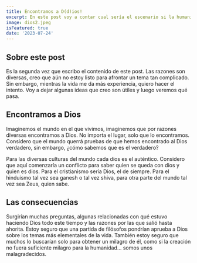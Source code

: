 ```yaml
---
title: Encontramos a D(d)ios!
excerpt: En este post voy a contar cual sería el escenario si la humanidad encontrara a D(d)ios. Quiero explorar todo lo que conllevaría tal descubrimiento en la sociedad en la que vivimos actualmente. 
image: dios2.jpeg
isFeatured: true
date: '2023-07-24'
---
```


## Sobre este post

Es la segunda vez que escribo el contenido de este post. Las razones son diversas, creo que aún no estoy listo para afrontar un tema tan complicado. Sin embargo, mientras la vida me da más experiencia, quiero hacer el intento. Voy a dejar algunas ideas que creo son útiles y luego veremos qué pasa. 

## Encontramos a Dios

Imaginemos el mundo en el que vivimos, imaginemos que por razones diversas encontramos a Dios. No importa el lugar, solo que lo encontramos. Considero que el mundo querrá pruebas de que hemos encontrado al Dios verdadero, sin embargo, ¿cómo sabemos que es el verdadero?

Para las diversas culturas del mundo cada dios es el auténtico. Considero que aquí comenzaría un conflicto para saber quien se queda con dios y quien es dios. Para el cristianismo sería Dios, el de siempre. Para el hinduismo tal vez sea ganesh o tal vez shiva, para otra parte del mundo tal vez sea Zeus, quien sabe. 

## Las consecuencias

Surgirían muchas preguntas, algunas relacionadas con qué estuvo haciendo Dios todo este tiempo y las razones por las que salió hasta ahorita. Estoy seguro que una partida de filósofos pondrían aprueba a Dios sobre los temas más elementales de la vida. También estoy seguro que muchos lo buscarían solo para obtener un milagro de él, como si la creación no fuera suficiente milagro para la humanidad... somos unos malagradecidos. 